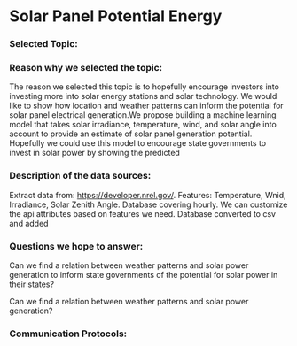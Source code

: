 # Solar Panel Potential Energy

### Selected Topic:

### Reason why we selected the topic:

The reason we selected this topic is to hopefully encourage investors into investing more into solar energy stations and solar technology. We would like to show how location and weather patterns can inform the potential for solar panel electrical generation.We propose building a machine learning model that takes solar irradiance, temperature, wind, and solar angle into account to provide an estimate of solar panel generation potential. Hopefully we could use this model to encourage  state governments to invest in solar power by showing the predicted

### Description of the data sources:
Extract data from: https://developer.nrel.gov/.
Features: Temperature, Wnid, Irradiance, Solar Zenith Angle. Database covering hourly. We can
customize the api attributes based on features we need. Database converted to csv and added 

### Questions we hope to answer:

Can we find a relation between weather patterns and solar power generation to inform state governments of the potential for solar power in their states?

Can we find a relation between weather patterns and solar power generation?


### Communication Protocols: